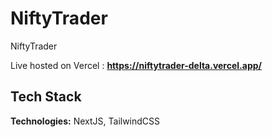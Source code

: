 
# NiftyTrader

NiftyTrader


Live hosted on Vercel : **https://niftytrader-delta.vercel.app/**


## Tech Stack

**Technologies:** NextJS, TailwindCSS

